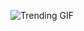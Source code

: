 ![Trending GIF](https://media2.giphy.com/media/v1.Y2lkPThiYjIxNzcybTY5a2Q4a2N4bWFsdGxidWd5NHpwcnhlNWkwYmJxdzI2ZDhuM2pneSZlcD12MV9naWZzX3NlYXJjaCZjdD1n/QHE5gWI0QjqF2/giphy.gif)
